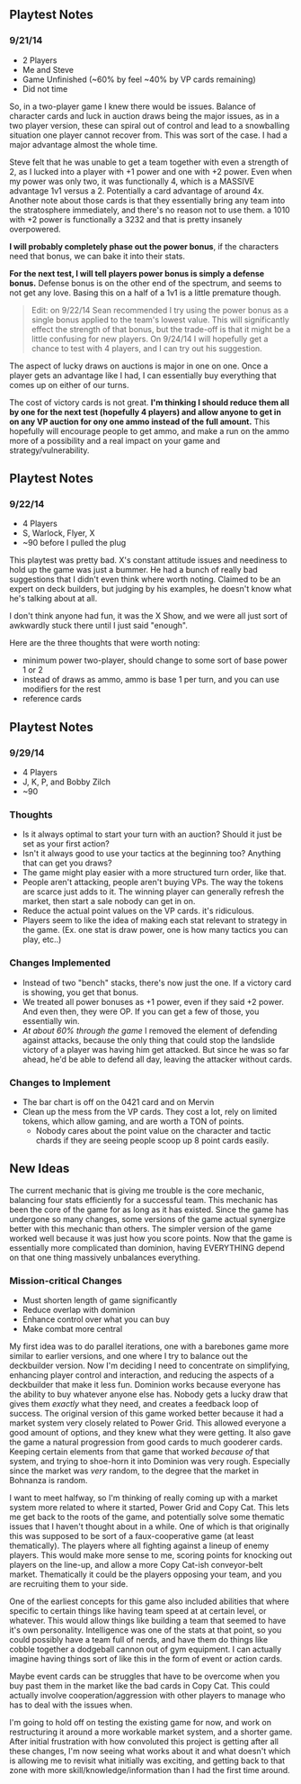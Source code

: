 
## Playtest Notes
### 9/21/14
- 2 Players
- Me and Steve
- Game Unfinished (~60% by feel ~40% by VP cards remaining)
- Did not time

So, in a two-player game I knew there would be issues. Balance of character cards and luck in auction draws being the major issues, as in a two player version, these can spiral out of control and lead to a snowballing situation one player cannot recover from. This was sort of the case. I had a major advantage almost the whole time.

Steve felt that he was unable to get a team together with even a strength of 2, as I lucked into a player with +1 power and one with +2 power. Even when my power was only two, it was functionally 4, which is a MASSIVE advantage 1v1 versus a 2. Potentially a card advantage of around 4x. Another note about those cards is that they essentially bring any team into the stratosphere immediately, and there's no reason not to use them. a 1010 with +2 power is functionally a 3232 and that is pretty insanely overpowered.

**I will probably completely phase out the power bonus**, if the characters need that bonus, we can bake it into their stats.

**For the next test, I will tell players power bonus is simply a defense bonus.** Defense bonus is on the other end of the spectrum, and seems to not get any love. Basing this on a half of a 1v1 is a little premature though.

>Edit: on 9/22/14 Sean recommended I try using the power bonus as a single bonus applied to the team's lowest value. This will significantly effect the strength of that bonus, but the trade-off is that it might be a little confusing for new players. On 9/24/14 I will hopefully get a chance to test with 4 players, and I can try out his suggestion.

The aspect of lucky draws on auctions is major in one on one. Once a player gets an advantage like I had, I can essentially buy everything that comes up on either of our turns.

The cost of victory cards is not great. **I'm thinking I should reduce them all by one for the next test (hopefully 4 players) and allow anyone to get in on any VP auction for ony one ammo instead of the full amount.** This hopefully will encourage people to get ammo, and make a run on the ammo more of a possibility and a real impact on your game and strategy/vulnerability.

## Playtest Notes
### 9/22/14
- 4 Players
- S, Warlock, Flyer, X
- ~90 before I pulled the plug

This playtest was pretty bad. X's constant attitude issues and neediness to hold up the game was just a bummer. He had a bunch of really bad suggestions that I didn't even think where worth noting. Claimed to be an expert on deck builders, but judging by his examples, he doesn't know what he's talking about at all.

I don't think anyone had fun, it was the X Show, and we were all just sort of awkwardly stuck there until I just said "enough".

Here are the three thoughts that were worth noting:

- minimum power two-player, should change to some sort of base power 1 or 2
- instead of draws as ammo, ammo is base 1 per turn, and you can use modifiers for the rest
- reference cards


## Playtest Notes
### 9/29/14
- 4 Players
- J, K, P, and Bobby Zilch
- ~90

### Thoughts
- Is it always optimal to start your turn with an auction? Should it just be set as your first action?
- Isn't it always good to use your tactics at the beginning too? Anything that can get you draws?
- The game might play easier with a more structured turn order, like that.
- People aren't attacking, people aren't buying VPs. The way the tokens are scarce just adds to it. The winning player can generally refresh the market, then start a sale nobody can get in on.
- Reduce the actual point values on the VP cards. it's ridiculous.
- Players seem to like the idea of making each stat relevant to strategy in the game. (Ex. one stat is draw power, one is how many tactics you can play, etc..)

### Changes Implemented
- Instead of two "bench" stacks, there's now just the one. If a victory card is showing, you get that bonus.
- We treated all power bonuses as +1 power, even if they said +2 power. And even then, they were OP. If you can get a few of those, you essentially win.
- *At about 60% through the game* I removed the element of defending against attacks, because the only thing that could stop the landslide victory of a player was having him get attacked. But since he was so far ahead, he'd be able to defend all day, leaving the attacker without cards.

### Changes to Implement
- The bar chart is off on the 0421 card and on Mervin
- Clean up the mess from the VP cards. They cost a lot, rely on limited tokens, which allow gaming, and are worth a TON of points.
	- Nobody cares about the point value on the character and tactic chards if they are seeing people scoop up 8 point cards easily.

## New Ideas

The current mechanic that is giving me trouble is the core mechanic, balancing four stats efficiently for a successful team. This mechanic has been the core of the game for as long as it has existed. Since the game has undergone so many changes, some versions of the game actual synergize better with this mechanic than others. The simpler version of the game worked well because it was just how you score points. Now that the game is essentially more complicated than dominion, having EVERYTHING depend on that one thing massively unbalances everything.

### Mission-critical Changes
- Must shorten length of game significantly
- Reduce overlap with dominion
- Enhance control over what you can buy
- Make combat more central

My first idea was to do parallel iterations, one with a barebones game more similar to earlier versions, and one where I try to balance out the deckbuilder version. Now I'm deciding I need to concentrate on simplifying, enhancing player control and interaction, and reducing the aspects of a deckbuilder that make it less fun. Dominion works because everyone has the ability to buy whatever anyone else has. Nobody gets a lucky draw that gives them *exactly* what they need, and creates a feedback loop of success. The original version of this game worked better because it had a market system very closely related to Power Grid. This allowed everyone a good amount of options, and they knew what they were getting. It also gave the game a natural progression from good cards to much gooderer cards. Keeping certain elements from that game that worked *because of* that system, and trying to shoe-horn it into Dominion was very rough. Especially since the market was *very* random, to the degree that the market in Bohnanza is random.

I want to meet halfway, so I'm thinking of really coming up with a market system more related to where it started, Power Grid and Copy Cat. This lets me get back to the roots of the game, and potentially solve some thematic issues that I haven't thought about in a while. One of which is that originally this was supposed to be sort of a faux-cooperative game (at least thematically). The players where all fighting against a lineup of enemy players. This would make more sense to me, scoring points for knocking out players on the line-up, and allow a more Copy Cat-ish conveyor-belt market. Thematically it could be the players opposing your team, and you are recruiting them to your side.

One of the earliest concepts for this game also included abilities that where specific to certain things like having team speed at at certain level, or whatever. This would allow things like building a team that seemed to have it's own personality. Intelligence was one of the stats at that point, so you could possibly have a team full of nerds, and have them do things like cobble together a dodgeball cannon out of gym equipment. I can actually imagine having things sort of like this in the form of event or action cards.

Maybe event cards can be struggles that have to be overcome when you buy past them in the market like the bad cards in Copy Cat. This could actually involve cooperation/aggression with other players to manage who has to deal with the issues when.

I'm going to hold off on testing the existing game for now, and work on restructuring it around a more workable market system, and a shorter game. After initial frustration with how convoluted this project is getting after all these changes, I'm now seeing what works about it and what doesn't which is allowing me to revisit what initially was exciting, and getting back to that zone with more skill/knowledge/information than I had the first time around.